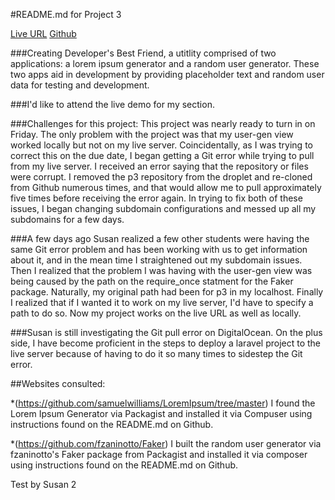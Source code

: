 #README.md for Project 3

[Live URL](http://P3.allanlburns.com "Live URL")
[Github](http://github.com/allanlburns/P3 "Github")

###Creating Developer's Best Friend, a utitlity comprised of two applications: a lorem ipsum generator and a random user generator. These two apps aid in development by providing placeholder text and random user data for testing and development.

###I'd like to attend the live demo for my section.

###Challenges for this project: This project was nearly ready to turn in on Friday. The only problem with the project was that my user-gen view worked locally but not on my live server. Coincidentally, as I was trying to correct this on the due date, I began getting a Git error while trying to pull from my live server. I received an error saying that the repository or files were corrupt. I removed the p3 repository from the droplet and re-cloned from Github numerous times, and that would allow me to pull approximately five times before receiving the error again. In trying to fix both of these issues, I began changing subdomain configurations and messed up all my subdomains for a few days. 

###A few days ago Susan realized a few other students were having the same Git error problem and has been working with us to get information about it, and in the mean time I straightened out my subdomain issues. Then I realized that the problem I was having with the user-gen view was being caused by the path on the require_once statment for the Faker package. Naturally, my original path had been for p3 in my localhost. Finally I realized that if I wanted it to work on my live server, I'd have to specify a path to do so. Now my project works on the live URL as well as locally.

###Susan is still investigating the Git pull error on DigitalOcean. On the plus side, I have become proficient in the steps to deploy a laravel project to the live server because of having to do it so many times to sidestep the Git error.  

##Websites consulted:

*(https://github.com/samuelwilliams/LoremIpsum/tree/master) I found the Lorem Ipsum Generator via Packagist and installed it via Compuser using instructions found on the README.md on Github.

*(https://github.com/fzaninotto/Faker) I built the random user generator via fzaninotto's Faker package from Packagist and installed it via composer using instructions found on the README.md on Github.

Test by Susan 2

